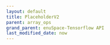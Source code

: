 ```yaml
--- 
layout: default 
title: PlaceholderV2 
parent: array_ops 
grand_parent: enuSpace-Tensorflow API 
last_modified_date: now 
--- 
```


